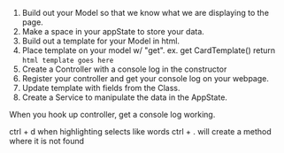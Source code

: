 1. Build out your Model so that we know what we are displaying to the page.
2. Make a space in your appState to store your data.
3. Build out a template for your Model in html.
4. Place template on your model w/ "get".
ex. get CardTemplate()
return ` html template goes here `
5. Create a Controller with a console log in the constructor
6. Register your controller and get your console log on your webpage.
7. Update template with fields from the Class.
8. Create a Service to manipulate the data in the AppState.












When you hook up controller, get a console log working.

ctrl + d when highlighting selects like words
ctrl + . will create a method where it is not found


